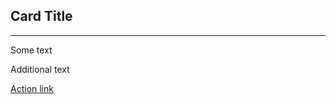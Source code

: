 <div class="au-card">
    <div class="au-card__inner">
        <div class="au-card__title">
            <h2>Card Title</h2>
        </div>
        <hr class="au-card__divider"/>
        <div class="au-card__body">
            <p>Some text</p>
            <p>Additional text</p>
        </div>
        <div class="au-body au-card__footer">
            <a href="#">Action link</a>
        </div>
    </div>
</div>
